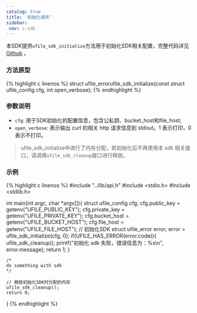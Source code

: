 ```yaml
---
catalog: true 
title: '初始化请求'
sidebar:
 nav: c-sdk
---
```


本SDK提供`ufile_sdk_initialize`方法用于初始化SDK相关配置，完整代码详见 [Github](https://github.com/ufilesdk-dev/ufile-csdk/blob/master/lib/api.c) 。

### 方法原型

{% highlight c linenos %}
struct ufile_errorufile_sdk_initialize(const struct ufile_config cfg, int open_verbose);
{% endhighlight %}

### 参数说明

- `cfg`: 用于SDK初始化的配置信息，包含公私钥、bucket_host和file_host;
- `open_verbose`: 表示输出 curl 的相关 http 请求信息到 stdout。1 表示打印，0 表示不打印。

> ufile_sdk_initialize中进行了内存分配，若初始化后不再使用本 sdk 相关接口，请调用`ufile_sdk_cleanup`接口进行释放。

### 示例

<div class="copyable" markdown="1">

{% highlight c linenos %}
#include "../lib/api.h"
#include <stdio.h>
#include <stdlib.h>

int main(int argc, char *argv[]){
    struct ufile_config cfg;
    cfg.public_key = getenv("UFILE_PUBLIC_KEY");
    cfg.private_key = getenv("UFILE_PRIVATE_KEY");
    cfg.bucket_host = getenv("UFILE_BUCKET_HOST");
    cfg.file_host = getenv("UFILE_FILE_HOST");
    // 初始化SDK
    struct ufile_error error;
    error = ufile_sdk_initialize(cfg, 0);
    if(UFILE_HAS_ERROR(error.code)){
        ufile_sdk_cleanup();
        printf("初始化 sdk 失败，错误信息为：%s\n", error.message);
        return 1;
    }
   
    /*
    do something with sdk
    */
    
    // 释放初始化SDK时分配的内存
    ufile_sdk_cleanup();
    return 0;
}
{% endhighlight %}
</div>
